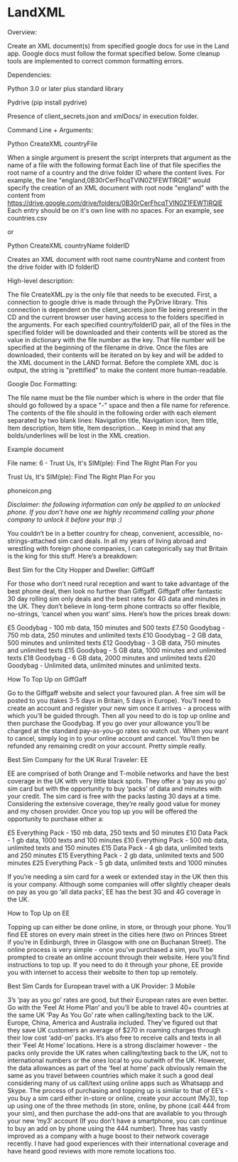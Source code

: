 # LandXML

Overview:

Create an XML document(s) from specified google docs for use in the Land app. Google docs must follow the format specified below. 
Some cleanup tools are implemented to correct common formatting errors. 

Dependencies:

Python 3.0 or later plus standard library

Pydrive (pip install pydrive)

Presence of client_secrets.json and xmlDocs/ in execution folder. 

Command Line + Arguments:

Python CreateXML countryFile 

When a single argument is present the script interprets that argument as the name of a file with the following format
Each line of that file specifies the root name of a country and the drive folder ID where the content lives. For example, the line "england,0B30rCerFhcqTVlN0Z1FEWTlRQlE" would specify the creation of an XML document with root node "england" with the content from https://drive.google.com/drive/folders/0B30rCerFhcqTVlN0Z1FEWTlRQlE
Each entry should be on it's own line with no spaces. For an example, see countries.csv

or

Python CreateXML countryName folderID 

Creates an XML document with root name countryName and content from the drive folder with ID folderID

High-level description:

The file CreateXML.py is the only file that needs to be executed. First, a connection to google drive is made through the PyDrive library.
This connection is dependent on the client_secrets.json file being present in the CD and the current browser user having access to the
folders specified in the arguments. For each specified country/folderID pair, all of the files in the specified folder will be downloaded and their contents will be stored as the value in dictionary with the file number as the key. That file number will be specified at the beginning of the filename in drive. Once the files are downloaded, their contents will be iterated on by key and will be added to the XML document in the LAND format. Before the complete XML doc is output, the string is "prettified" to make the content more human-readable.

Google Doc Formatting:

The file name must be the file number which is where in the order that file should go followed by a space "-" space and then a file name for reference.
The contents of the file should in the following order with each element separated by two blank lines: Navigation title, Navigation icon,
Item title, Item description, Item title, Item description... Keep in mind that any bolds/underlines will be lost in the XML creation.

Example document

File name: 6 - Trust Us, It's SIM(ple): Find The Right Plan For you

Trust Us, It's SIM(ple): Find The Right Plan For you


phoneicon.png


*Disclaimer: the following information can only be applied to an unlocked phone. If you don’t have one we highly recommend calling your phone company to unlock it before your trip :)*

You couldn’t be in a better country for cheap, convenient, accessible, no-strings-attached sim card deals. In all my years of living abroad and wrestling with foreign phone companies, I can categorically say that Britain is the king for this stuff. Here’s a breakdown: 


Best Sim for the City Hopper and Dweller: GiffGaff


For those who don’t need rural reception and want to take advantage of the best phone deal, then look no further than Giffgaff. Giffgaff offer fantastic 30 day rolling sim only deals and the best rates for 4G data and minutes in the UK. They don’t believe in long-term phone contracts so offer flexible, no-strings, ‘cancel when you want’ sims. Here’s how the prices break down: 

£5 Goodybag  -  100 mb data, 150 minutes and 500 texts
£7.50 Goodybag -  750 mb data, 250 minutes and unlimited texts
£10 Goodybag - 2 GB data, 500 minutes and unlimited texts
£12 Goodybag - 3 GB data, 750 minutes and unlimited texts
£15 Goodybag - 5 GB data, 1000 minutes and unlimited texts
£18 Goodybag - 6 GB data, 2000 minutes and unlimited texts
£20 Goodybag - Unlimited data, unlimited minutes and unlimited texts. 


How To Top Up on GiffGaff


Go to the Giffgaff website and select your favoured plan. A free sim will be posted to you (takes 3-5 days in Britain, 5 days in Europe). You’ll need to create an account and register your new sim once it arrives - a process with which you’ll be guided through. Then all you need to do is top up online and then purchase the Goodybag. If you go over your allowance you’ll be charged at the standard pay-as-you-go rates so watch out. 
When you want to cancel, simply log in to your online account and cancel. You’ll then be refunded any remaining credit on your account. Pretty simple really. 


Best Sim Company for the UK Rural Traveler: EE


EE are comprised of both Orange and T-mobile networks and have the best coverage in the UK with very little black spots. They offer a ‘pay as you go’ sim card but with the opportunity to buy ‘packs’ of data and minutes with your credit. The sim card is free with the packs lasting 30 days at a time. Considering the extensive coverage, they’re really good value for money and my chosen provider. Once you top up you will be offered the opportunity to purchase either a: 

£5 Everything Pack - 150 mb data, 250 texts and 50 minutes 
£10 Data Pack - 1 gb data, 1000 texts and 100 minutes
£10 Everything Pack - 500 mb data, unlimited texts and 150 minutes
£15 Data Pack - 4 gb data, unlimited texts and 250 minutes 
£15 Everything Pack - 2 gb data, unlimited texts and 500 minutes
£25 Everything Pack - 5 gb data, unlimited texts and 1000 minutes 

If you’re needing a sim card for a week or extended stay in the UK then this is your company. Although some companies will offer slightly cheaper deals on pay as you go ‘all data packs’, EE has the best 3G and 4G coverage in the UK.


How to Top Up on EE


Topping up can either be done online, in store, or through your phone. You’ll find EE stores on every main street in the cities here (two on Princes Street if you’re in Edinburgh, three in Glasgow with one on Buchanan Street). The online process is very simple - once you’ve purchased a sim, you’ll be prompted to create an online account through their website. Here you’ll find instructions to top up. If you need to do it through your phone, EE provide you with internet to access their website to then top up remotely. 

 
Best Sim Cards for European travel with a UK Provider: 3 Mobile


3’s ‘pay as you go’ rates are good, but their European rates are even better. Go with the ‘Feel At Home Plan’ and you’ll be able to travel 40+ countries at the same UK ‘Pay As You Go’ rate when calling/texting back to the UK. Europe, China, America and Australia included. They’ve figured out that they save UK customers an average of $270 in roaming charges through their low cost ‘add-on’ packs. It’s also free to receive calls and texts in all their ‘Feel At Home’ locations. Here is a strong disclaimer however  - the packs only provide the UK rates when calling/texting back to the UK, not to international numbers or the ones local to you outwith of the UK.  However, the data allowances as part of the ‘feel at home’ pack obviously remain the same as you travel between countries which make it such a good deal considering many of us call/text using online apps such as Whatsapp and Skype. 
The process of purchasing and topping up is similar to that of EE’s - you buy a sim card either in-store or online, create your account (My3), top up using one of the three methods (in store, online, by phone (call 444 from your sim), and then purchase the add-ons that are available to you through your new ‘my3’ account (If you don’t have a smartphone, you can continue to buy an add on by phone using the 444 number). 
Three has vastly improved as a company with a huge boost to their network coverage recently. I have had good experiences with their international coverage and have heard good reviews with more remote locations too. 
